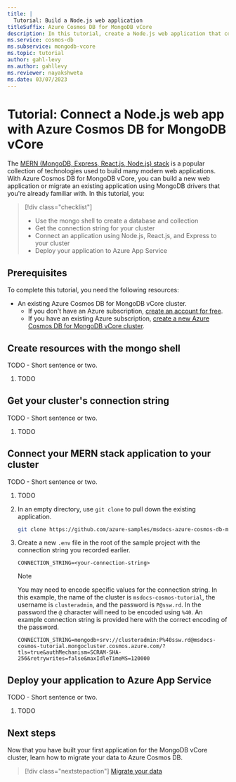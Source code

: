 ```yaml
---
title: |
  Tutorial: Build a Node.js web application
titleSuffix: Azure Cosmos DB for MongoDB vCore
description: In this tutorial, create a Node.js web application that connects to an Azure Cosmos DB for MongoDB vCore cluster and manages documents within a collection.
ms.service: cosmos-db
ms.subservice: mongodb-vcore
ms.topic: tutorial
author: gahl-levy
ms.author: gahllevy
ms.reviewer: nayakshweta
ms.date: 03/07/2023
---
```


# Tutorial: Connect a Node.js web app with Azure Cosmos DB for MongoDB vCore

The [MERN (MongoDB, Express, React.js, Node.js) stack](https://www.mongodb.com/mern-stack) is a popular collection of technologies used to build many modern web applications. With Azure Cosmos DB for MongoDB vCore, you can build a new web application or migrate an existing application using MongoDB drivers that you're already familiar with. In this tutorial, you:

> [!div class="checklist"]
>
> - Use the mongo shell to create a database and collection
> - Get the connection string for your cluster
> - Connect an application using Node.js, React.js, and Express to your cluster
> - Deploy your application to Azure App Service
>

## Prerequisites

To complete this tutorial, you need the following resources:

- An existing Azure Cosmos DB for MongoDB vCore cluster.
  - If you don't have an Azure subscription, [create an account for free](https://azure.microsoft.com/free).
  - If you have an existing Azure subscription, [create a new Azure Cosmos DB for MongoDB vCore cluster](about:blank).

## Create resources with the mongo shell

TODO - Short sentence or two.

1. TODO

## Get your cluster's connection string

TODO - Short sentence or two.

1. TODO

## Connect your MERN stack application to your cluster

TODO - Short sentence or two.

1. TODO

1. In an empty directory, use `git clone` to pull down the existing application.

    ```bash
    git clone https://github.com/azure-samples/msdocs-azure-cosmos-db-mongodb-mern-web-app.git .
    ```

1. Create a new `.env` file in the root of the sample project with the connection string you recorded earlier.

    ```output
    CONNECTION_STRING=<your-connection-string>
    ```

    > [!NOTE]
    >
    > You may need to encode specific values for the connection string. In this example, the name of the cluster is `msdocs-cosmos-tutorial`, the username is `clusteradmin`, and the password is `P@ssw.rd`. In the password the `@` character will need to be encoded using `%40`. An example connection string is provided here with the correct encoding of the password.
    >
    > ```output
    > CONNECTION_STRING=mongodb+srv://clusteradmin:P%40ssw.rd@msdocs-cosmos-tutorial.mongocluster.cosmos.azure.com/?tls=true&authMechanism=SCRAM-SHA-256&retrywrites=false&maxIdleTimeMS=120000
    > ```
    >

## Deploy your application to Azure App Service

TODO - Short sentence or two.

1. TODO

## Next steps

Now that you have built your first application for the MongoDB vCore cluster, learn how to migrate your data to Azure Cosmos DB.

> [!div class="nextstepaction"]
> [Migrate your data](how-to-migrate-data.md)
